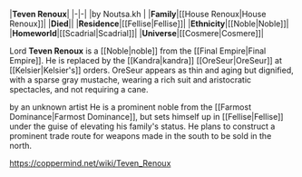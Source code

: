 |**Teven Renoux**|
|-|-|
|by  Noutsa.kh |
|**Family**|[[House Renoux\|House Renoux]]|
|**Died**||
|**Residence**|[[Fellise\|Fellise]]|
|**Ethnicity**|[[Noble\|Noble]]|
|**Homeworld**|[[Scadrial\|Scadrial]]|
|**Universe**|[[Cosmere\|Cosmere]]|

Lord **Teven Renoux** is a [[Noble\|noble]] from the [[Final Empire\|Final Empire]].
He is replaced by the [[Kandra\|kandra]] [[OreSeur\|OreSeur]] at [[Kelsier\|Kelsier's]] orders. OreSeur appears as thin and aging but dignified, with a sparse gray mustache, wearing a rich suit and aristocratic spectacles, and not requiring a cane.

 by an unknown artist
He is a prominent noble from the [[Farmost Dominance\|Farmost Dominance]], but sets himself up in [[Fellise\|Fellise]] under the guise of elevating his family's status. He plans to construct a prominent trade route for weapons made in the south to be sold in the north.



https://coppermind.net/wiki/Teven_Renoux